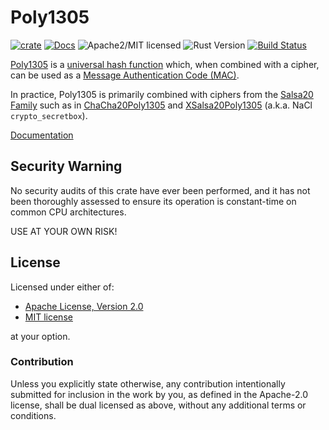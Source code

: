 # Poly1305

[![crate][crate-image]][crate-link]
[![Docs][docs-image]][docs-link]
![Apache2/MIT licensed][license-image]
![Rust Version][rustc-image]
[![Build Status][build-image]][build-link]

[Poly1305][1] is a [universal hash function][2] which, when combined with a cipher,
can be used as a [Message Authentication Code (MAC)][3].

In practice, Poly1305 is primarily combined with ciphers from the
[Salsa20 Family][4] such as in [ChaCha20Poly1305][5] and [XSalsa20Poly1305][6]
(a.k.a. NaCl `crypto_secretbox`).

[Documentation][docs-link]

## Security Warning

No security audits of this crate have ever been performed, and it has not been
thoroughly assessed to ensure its operation is constant-time on common CPU
architectures.

USE AT YOUR OWN RISK!

## License

Licensed under either of:

 * [Apache License, Version 2.0](http://www.apache.org/licenses/LICENSE-2.0)
 * [MIT license](http://opensource.org/licenses/MIT)

at your option.

### Contribution

Unless you explicitly state otherwise, any contribution intentionally submitted
for inclusion in the work by you, as defined in the Apache-2.0 license, shall be
dual licensed as above, without any additional terms or conditions.

[//]: # (badges)

[crate-image]: https://img.shields.io/crates/v/poly1305.svg
[crate-link]: https://crates.io/crates/poly1305
[docs-image]: https://docs.rs/poly1305/badge.svg
[docs-link]: https://docs.rs/poly1305/
[license-image]: https://img.shields.io/badge/license-Apache2.0/MIT-blue.svg
[rustc-image]: https://img.shields.io/badge/rustc-1.36+-blue.svg
[build-image]: https://travis-ci.com/RustCrypto/universal-hashes.svg?branch=master
[build-link]: https://travis-ci.com/RustCrypto/universal-hashes

[//]: # (general links)

[1]: https://en.wikipedia.org/wiki/Poly1305
[2]: https://en.wikipedia.org/wiki/Universal_hashing
[3]: https://en.wikipedia.org/wiki/Message_authentication_code
[4]: https://cr.yp.to/snuffle/salsafamily-20071225.pdf
[5]: https://github.com/RustCrypto/AEADs/tree/master/chacha20poly1305
[6]: https://github.com/RustCrypto/AEADs/tree/master/xsalsa20poly1305
